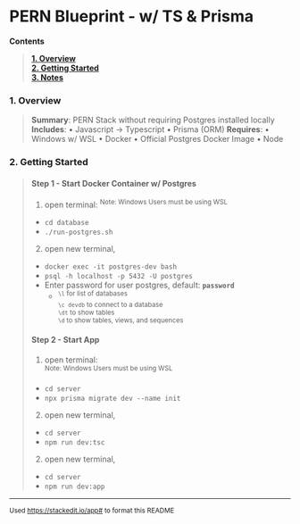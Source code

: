 # **PERN Blueprint - w/ TS & Prisma**
**Contents**
>**[1. Overview](#overview)**  
**[2. Getting Started](#getting-started)**  
**[3. Notes](#notes)**  

### 1. Overview  
> **Summary**: PERN Stack without requiring Postgres installed locally  
> **Includes**:
> • Javascript -> Typescript
> • Prisma (ORM)
> **Requires**:
> • Windows w/ WSL
> • Docker 
> • Official Postgres Docker Image
> • Node

### 2. Getting Started
>  #### Step 1 - Start Docker Container w/ Postgres
  >  1. open terminal:
  > <sup>Note: Windows Users must be using WSL </sup>
  >   * `cd database` 
  >   * `./run-postgres.sh`  
  >
  > 2. open new terminal, 
  >   * `docker exec -it postgres-dev bash` 
  >   * `psql -h localhost -p 5432 -U postgres`  
  >   * Enter password for user postgres, default: **`password`**
  >     * <sup> `\l` for list of databases  
  >                   `\c devdb` to connect to a database  
  >                   `\dt` to show tables  
  >                   `\d` to show tables, views, and sequences 
  > 
  >
>  #### Step 2 - Start App
  >  1. open terminal:  
  > <sup>Note: Windows Users must be using WSL </sup>  
  >   * `cd server` 
  >   * `npx prisma migrate dev --name init`  
  >  
  > 2. open new terminal, 
  >   * `cd server` 
  >   * `npm run dev:tsc`  
  >  
  > 2. open new terminal, 
  >   * `cd server` 
  >   * `npm run dev:app`  
  >
---
<sup>Used https://stackedit.io/app# to format this README